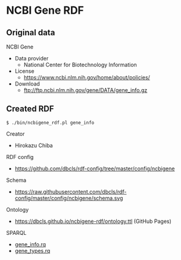 # NCBI Gene RDF

## Original data

NCBI Gene

* Data provider
  * National Center for Biotechnology Information
* License
  * https://www.ncbi.nlm.nih.gov/home/about/policies/
* Download
  * ftp://ftp.ncbi.nlm.nih.gov/gene/DATA/gene_info.gz

## Created RDF

```
$ ./bin/ncbigene_rdf.pl gene_info
```

Creator
* Hirokazu Chiba

RDF config
* https://github.com/dbcls/rdf-config/tree/master/config/ncbigene

Schema
* https://raw.githubusercontent.com/dbcls/rdf-config/master/config/ncbigene/schema.svg

Ontology
* https://dbcls.github.io/ncbigene-rdf/ontology.ttl (GitHub Pages)

SPARQL
* [gene_info.rq](https://github.com/dbcls/ncbigene-rdf/blob/main/sparql/gene_info.rq)
* [gene_types.rq](https://github.com/dbcls/ncbigene-rdf/blob/main/sparql/gene_types.rq)
